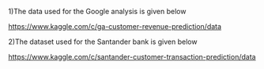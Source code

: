 1)The data used for the Google analysis is given below

https://www.kaggle.com/c/ga-customer-revenue-prediction/data



2)The dataset used for the Santander bank is given below

https://www.kaggle.com/c/santander-customer-transaction-prediction/data

